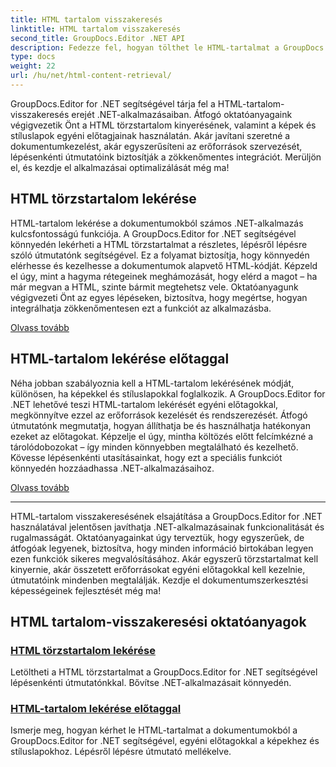 ```yaml
---
title: HTML tartalom visszakeresés
linktitle: HTML tartalom visszakeresés
second_title: GroupDocs.Editor .NET API
description: Fedezze fel, hogyan tölthet le HTML-tartalmat a GroupDocs.Editor for .NET segítségével. Lépésről lépésre útmutatók a törzstartalom és az egyéni előtagok lekéréséhez.
type: docs
weight: 22
url: /hu/net/html-content-retrieval/
---
```

GroupDocs.Editor for .NET segítségével tárja fel a HTML-tartalom-visszakeresés erejét .NET-alkalmazásaiban. Átfogó oktatóanyagaink végigvezetik Önt a HTML törzstartalom kinyerésének, valamint a képek és stíluslapok egyéni előtagjainak használatán. Akár javítani szeretné a dokumentumkezelést, akár egyszerűsíteni az erőforrások szervezését, lépésenkénti útmutatóink biztosítják a zökkenőmentes integrációt. Merüljön el, és kezdje el alkalmazásai optimalizálását még ma!

## HTML törzstartalom lekérése

HTML-tartalom lekérése a dokumentumokból számos .NET-alkalmazás kulcsfontosságú funkciója. A GroupDocs.Editor for .NET segítségével könnyedén lekérheti a HTML törzstartalmat a részletes, lépésről lépésre szóló útmutatónk segítségével. Ez a folyamat biztosítja, hogy könnyedén elérhesse és kezelhesse a dokumentumok alapvető HTML-kódját. Képzeld el úgy, mint a hagyma rétegeinek meghámozását, hogy elérd a magot – ha már megvan a HTML, szinte bármit megtehetsz vele. Oktatóanyagunk végigvezeti Önt az egyes lépéseken, biztosítva, hogy megértse, hogyan integrálhatja zökkenőmentesen ezt a funkciót az alkalmazásba.

[Olvass tovább](./retrieve-html-body-content/)

## HTML-tartalom lekérése előtaggal

Néha jobban szabályoznia kell a HTML-tartalom lekérésének módját, különösen, ha képekkel és stíluslapokkal foglalkozik. A GroupDocs.Editor for .NET lehetővé teszi HTML-tartalom lekérését egyéni előtagokkal, megkönnyítve ezzel az erőforrások kezelését és rendszerezését. Átfogó útmutatónk megmutatja, hogyan állíthatja be és használhatja hatékonyan ezeket az előtagokat. Képzelje el úgy, mintha költözés előtt felcímkézné a tárolódobozokat – így minden könnyebben megtalálható és kezelhető. Kövesse lépésenkénti utasításainkat, hogy ezt a speciális funkciót könnyedén hozzáadhassa .NET-alkalmazásaihoz.

[Olvass tovább](./retrieve-html-content-with-prefix/)

---

HTML-tartalom visszakeresésének elsajátítása a GroupDocs.Editor for .NET használatával jelentősen javíthatja .NET-alkalmazásainak funkcionalitását és rugalmasságát. Oktatóanyagainkat úgy terveztük, hogy egyszerűek, de átfogóak legyenek, biztosítva, hogy minden információ birtokában legyen ezen funkciók sikeres megvalósításához. Akár egyszerű törzstartalmat kell kinyernie, akár összetett erőforrásokat egyéni előtagokkal kell kezelnie, útmutatóink mindenben megtalálják. Kezdje el dokumentumszerkesztési képességeinek fejlesztését még ma!
## HTML tartalom-visszakeresési oktatóanyagok
### [HTML törzstartalom lekérése](./retrieve-html-body-content/)
Letöltheti a HTML törzstartalmat a GroupDocs.Editor for .NET segítségével lépésenkénti útmutatónkkal. Bővítse .NET-alkalmazásait könnyedén.
### [HTML-tartalom lekérése előtaggal](./retrieve-html-content-with-prefix/)
Ismerje meg, hogyan kérhet le HTML-tartalmat a dokumentumokból a GroupDocs.Editor for .NET segítségével, egyéni előtagokkal a képekhez és stíluslapokhoz. Lépésről lépésre útmutató mellékelve.
